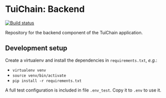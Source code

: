 <!-- ----------------------------------------------------------------------- -->

# TuiChain: Backend

[![Build status](https://github.com/TuiChain/backend/workflows/build/badge.svg?branch=main)](https://github.com/TuiChain/backend/actions)

Repository for the backend component of the TuiChain application.

## Development setup

Create a virtualenv and install the dependencies in `requirements.txt`, *e.g.*:

- `virtualenv venv`
- `source venv/bin/activate`
- `pip install -r requirements.txt`

A full test configuration is included in file `.env_test`.
Copy it to `.env` to use it.

<!-- ----------------------------------------------------------------------- -->
